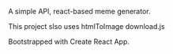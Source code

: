 A simple API, react-based meme generator.

This project slso uses htmlToImage download.js

Bootstrapped with Create React App.
